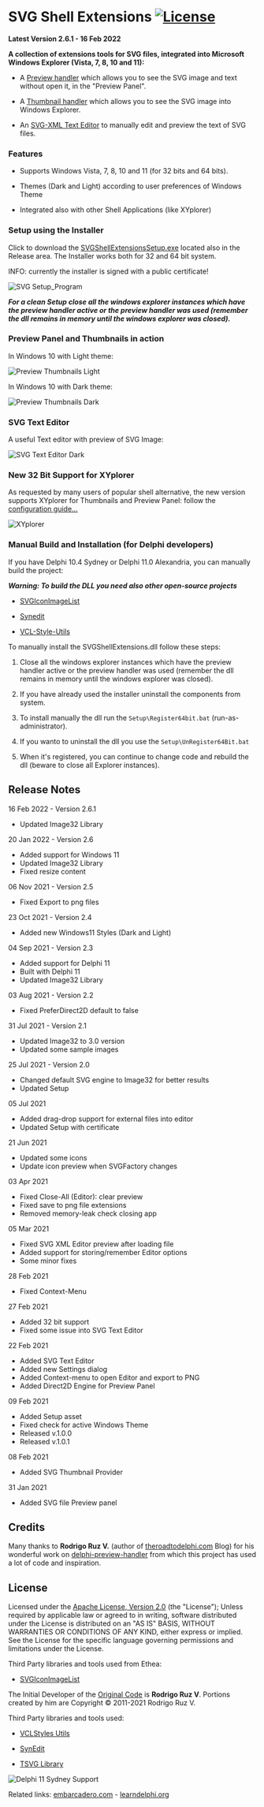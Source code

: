 ﻿# SVG Shell Extensions [![License](https://img.shields.io/badge/License-Apache%202.0-yellowgreen.svg)](https://opensource.org/licenses/Apache-2.0)

**Latest Version 2.6.1 - 16 Feb 2022**

**A collection of extensions tools for SVG files, integrated into Microsoft Windows Explorer (Vista, 7, 8, 10 and 11):**

- A [Preview handler][1]  which allows you to see the SVG image and text without open it, in the "Preview Panel".
 
- A [Thumbnail handler][2] which allows you to see the SVG image into Windows Explorer.

- An [SVG-XML Text Editor][10] to manually edit and preview the text of SVG files.

### Features
- Supports Windows Vista, 7, 8, 10 and 11 (for 32 bits and 64 bits).

- Themes (Dark and Light) according to user preferences of Windows Theme

- Integrated also with other Shell Applications (like XYplorer)

### Setup using the Installer

Click to download the [SVGShellExtensionsSetup.exe][3] located also in the Release area. The Installer works both for 32 and 64 bit system.

INFO: currently the installer is signed with a public certificate!

![SVG Setup_Program](./Images/Setup.png)

***For a clean Setup close all the windows explorer instances which have the preview handler active or the preview handler was used (remember the dll remains in memory until the windows explorer was closed).***

### Preview Panel and Thumbnails in action ###

In Windows 10 with Light theme:

![Preview Thumbnails Light](./Images/PreviewThumbnailsLight.png)

In Windows 10 with Dark theme:

![Preview Thumbnails Dark](./Images/PreviewThumbnailsDark.png)

### SVG Text Editor

A useful Text editor with preview of SVG Image:

![SVG Text Editor Dark](./Images/SVGTextEditorDark.png)

### New 32 Bit Support for XYplorer ###

As requested by many users of popular shell alternative, the new version supports XYplorer for Thumbnails and Preview Panel: follow the [configuration guide...](https://github.com/EtheaDev/SVGShellExtensions/wiki/XYplorer-Support)

![XYplorer](./Images/XYplorer_Preview.png)

### Manual Build and Installation (for Delphi developers) ###

If you have Delphi 10.4 Sydney or Delphi 11.0 Alexandria, you can manually build the project:

***Warning: To build the DLL you need also other open-source projects***

- [SVGIconImageList][4]

- [Synedit][5]

- [VCL-Style-Utils][6]

To manually install the SVGShellExtensions.dll follow these steps:

1. Close all the windows explorer instances which have the preview handler active or the preview handler was used (remember the dll remains in memory until the windows explorer was closed).
  
2. If you have already used the installer uninstall the components from system.
     
3. To install manually the dll run the `Setup\Register64bit.bat` (run-as-administrator).

4. If you wanto to uninstall the dll you use the `Setup\UnRegister64Bit.bat`

5. When it's registered, you can continue to change code and rebuild the dll (beware to close all Explorer instances).

## Release Notes ##

16 Feb 2022 - Version 2.6.1
- Updated Image32 Library

20 Jan 2022 - Version 2.6
- Added support for Windows 11
- Updated Image32 Library
 - Fixed resize content

06 Nov 2021 - Version 2.5
- Fixed Export to png files

23 Oct 2021 - Version 2.4
- Added new Windows11 Styles (Dark and Light)

04 Sep 2021 - Version 2.3
- Added support for Delphi 11
- Built with Delphi 11
- Updated Image32 Library

03 Aug 2021 - Version 2.2
- Fixed PreferDirect2D default to false

31 Jul 2021 - Version 2.1
- Updated Image32 to 3.0 version
- Updated some sample images

25 Jul 2021 - Version 2.0
- Changed default SVG engine to Image32 for better results
- Updated Setup

05 Jul 2021
- Added drag-drop support for external files into editor
- Updated Setup with certificate

21 Jun 2021
- Updated some icons
- Update icon preview when SVGFactory changes

03 Apr 2021
- Fixed Close-All (Editor): clear preview
- Fixed save to png file extensions
- Removed memory-leak check closing app

05 Mar 2021
- Fixed SVG XML Editor preview after loading file
- Added support for storing/remember Editor options
- Some minor fixes

28 Feb 2021
- Fixed Context-Menu

27 Feb 2021
- Added 32 bit support
- Fixed some issue into SVG Text Editor

22 Feb 2021
- Added SVG Text Editor
- Added new Settings dialog
- Added Context-menu to open Editor and export to PNG
- Added Direct2D Engine for Preview Panel

09 Feb 2021
- Added Setup asset
- Fixed check for active Windows Theme
- Released v.1.0.0
- Released v.1.0.1

08 Feb 2021
- Added SVG Thumbnail Provider

31 Jan 2021
- Added SVG file Preview panel

## Credits

Many thanks to **Rodrigo Ruz V.** (author of [theroadtodelphi.com][7] Blog) for his wonderful work on [delphi-preview-handler][8] from which this project has used a lot of code and inspiration.

## License

Licensed under the [Apache License, Version 2.0][9] (the "License");
Unless required by applicable law or agreed to in writing, software distributed under the License is distributed on an "AS IS" BASIS, WITHOUT WARRANTIES OR CONDITIONS OF ANY KIND, either express or implied. See the License for the specific language governing permissions and limitations under the License.

Third Party libraries and tools used from Ethea:

- [SVGIconImageList][4]

The Initial Developer of the [Original Code][8] is **Rodrigo Ruz V**. Portions created by him are Copyright © 2011-2021 Rodrigo Ruz V.

Third Party libraries and tools used:

- [VCLStyles Utils][6]

- [SynEdit][5]

- [TSVG Library][10]

![Delphi 11 Sydney Support](/Setup/SupportingDelphi.jpg)

Related links: [embarcadero.com][11] - [learndelphi.org][12]


[1]: https://docs.microsoft.com/en-us/windows/win32/shell/preview-handlers
[2]: https://docs.microsoft.com/en-us/windows/win32/shell/thumbnail-providers
[3]: https://github.com/EtheaDev/SVGShellExtensions/releases/latest/download/SVGShellExtensionsSetup.exe
[4]: https://github.com/EtheaDev/SVGIconImageList
[5]: https://github.com/SynEdit/SynEdit
[6]: https://github.com/RRUZ/vcl-styles-utils
[7]: https://theroadtodelphi.com/
[8]: https://github.com/RRUZ/delphi-preview-handler
[9]: https://opensource.org/licenses/Apache-2.0
[10]: https://github.com/EtheaDev/SVGShellExtensions/wiki/Using-The-SVG-Text-Editor
[10]: http://www.mwcs.de
[11]: https://www.embarcadero.com/
[12]: https://learndelphi.org/
